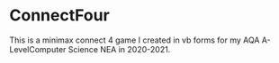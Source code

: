 # ConnectFour

This is a minimax connect 4 game I created in vb forms for my AQA A-LevelComputer Science NEA in 2020-2021. 
